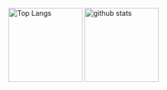 <p align="left"> 
  <img alt="Top Langs" height="150px" src="https://github-readme-stats.vercel.app/api/top-langs/?username=L7Cy&layout=compact&show_icons=true&theme=gruvbox" />
  <img alt="github stats" height="150px" src="https://github-readme-stats.vercel.app/api?username=L7Cy&theme=gruvbox&show_icons=ture" />
</p>
